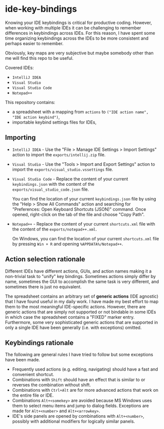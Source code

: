 # ide-key-bindings

Knowing your IDE keybindings is critical for productive coding. However, when working with multiple IDEs it can be challenging to remember differences in keybindings across IDEs. For this reason, I have spent some time organizing keybindings across the IDEs to be more consistent and perhaps easier to remember. 

Obviously, key maps are very subjective but maybe somebody other than me will find this repo to be useful.

Covered IDEs:

* `IntelliJ IDEA`
* `Visual Studio`
* `Visual Studio Code`
* `Notepad++`

This repository contains:

* a spreadsheet with a mapping from `actions` to `("IDE action name", "IDE action keybind")`,
* importable keybind settings files for IDEs,

## Importing

* `IntelliJ IDEA` - Use the "File > Manage IDE Settings > Import Settings" action to import the `exports/intellij.zip` file.

* `Visual Studio` - Use the "Tools > Import and Export Settings" action to import the `exports/visual_studio.vssettings` file.

* `Visual Studio Code` - Replace the content of your current `keybindings.json` with the content of the `exports/visual_studio_code.json` file.
  
  You can find the location of your current `keybindings.json` file by using the "Help > Show All Commands" action and searching for "Preferences: Open Keyboard Shortcuts (JSON)" command. Once opened, right-click on the tab of the file and choose "Copy Path".

* `Notepad++` - Replace the content of your current `shortcuts.xml` file with the content of the `exports/notepad++.xml`.

  On Windows, you can find the location of your current `shortcuts.xml` file by pressing `Win + R` and opening `%APPDATA%/Notepad++`.

## Action selection rationale

Different IDEs have different actions, GUIs, and action names making it a non-trivial task to "unify" key bindings. Sometimes actions simply differ by name, sometimes the GUI to accomplish the same task is very different, and sometimes there is just no equivalent.

The spreadsheet contains an arbitrary set of **generic actions** (IDE agnostic) that I have found useful in my daily work. I have made my best effort to map them to the most meaningful IDE-specific actions. However, there are generic actions that are simply not supported or not bindable in some IDEs in which case the spreadsheet contains a "FIXED" marker entry. Furthermore, some very sophisticated generic actions that are supported in only a single IDE have been generally (i.e. with exceptions) omitted.

## Keybindings rationale

The following are general rules I have tried to follow but some exceptions have been made.

* Frequently used actions (e.g. editing, navigating) should have a fast and convenient shortcut.
* Combinations with `Shift` should have an effect that is similar to or reverses the combination without shift.
* Combinations with `Ctrl+Alt` are for more advanced actions that work on the entire file or IDE.
* Combinations `Alt+<somekey>` are avoided because MS Windows uses them to select menu items and jump to dialog fields. Exceptions are made for `Alt+<number>` and `Alt+<arrowkey>`.
* IDE's side panels are opened by combinations with `Alt+<number>`, possibly with additional modifiers for logically similar panels.
